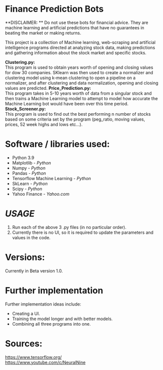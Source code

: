# Finance Prediction Bots
**DISCLAIMER: **
Do not use these bots for financial advice. They are machine learning and artificial predictions that have no guarantees in beating the market or making returns.

This project is a collection of Machine learning, web-scraping and artificial intelligence programs directed at analyzing stock data, making predictions and gathering information about the stock market and specific stocks. 

__Clustering.py:__\
This program is used to obtain years worth of opening and closing values for dow 30 companies. SKlearn was then used to create a normalizer and clustering model using k-mean clustering to open a pipeline on a normalizer, and after clustering and data normalization, opening and closing values are predicted.
__Price_Prediction.py:__\
  This program takes in 5-10 years worth of data from a singular stock and then trains a Machine Learning model to attempt to model how accurate the Machine Learning bot would have been over this time period.
__Stock_Screener.py:__\
  This program is used to find out the best performing n number of stocks based on some criteria set by the program (peg_ratio, moving values, prices, 52 week highs and lows etc...). 


# Software / libraries used:
- Python 3.9
- Matplotlib - _Python_
- Numpy - _Python_
- Pandas - _Python_
- Tensorflow Machine Learning - _Python_
- SkLearn - _Python_
- Scipy - _Python_
- Yahoo Finance - _Yahoo.com_


# ___USAGE___
1. Run each of the above 3 .py files (in no particular order). 
2. Currently there is no UI, so it is required to update the parameters and values in the code.

# Versions:
Currently in Beta version 1.0.

# Further implementation
Further implementation ideas include:
- Creating a UI.
- Training the model longer and with better models.
- Combining all three programs into one.
# Sources:
https://www.tensorflow.org/ \
https://www.youtube.com/c/NeuralNine
